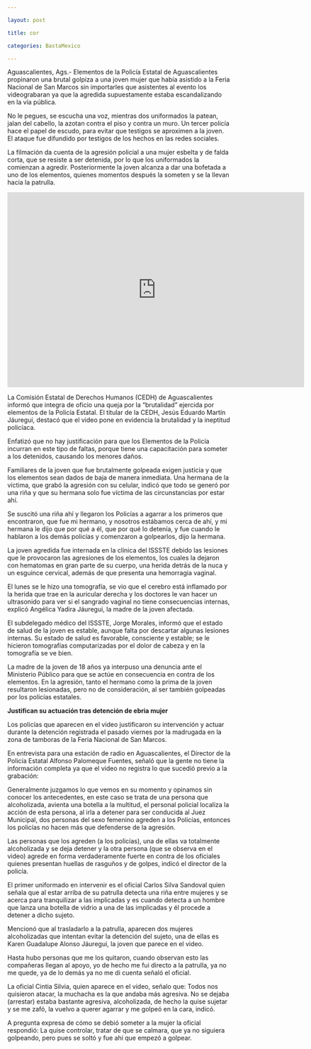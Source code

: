 ```yaml
---

layout: post

title: cor

categories: BastaMexico

---
```


Aguascalientes, Ags.- Elementos de la Policía Estatal de Aguascalientes propinaron una brutal golpiza a una joven mujer que había asistido a la Feria Nacional de San Marcos sin importarles que asistentes al evento los videograbaran ya que la agredida supuestamente estaba escandalizando en la vía pública.

<p>No le pegues, se <span>escucha</span> una voz, mientras dos uniformados la patean, jalan del cabello, la azotan contra el piso y contra un muro. Un tercer policía hace el papel de escudo, para evitar que testigos se aproximen a la joven. El ataque fue difundido por testigos de los hechos en las redes sociales.</p>

<p>La filmación da cuenta de la agresión policial a una mujer <span>esbelta</span> y de falda corta, que se resiste a ser detenida, por lo que los uniformados la comienzan a agredir. Posteriormente la joven alcanza a dar una bofetada a uno de los elementos, quienes momentos después la someten y se la llevan hacia la patrulla.</p>

<p><span class="youtube"><iframe title="YouTube video player" class="youtube-player" type="text/html" width="670" height="440" src="http://www.youtube.com/embed/PZahArpmvhg?wmode=transparent&amp;fs=1&amp;hl=en&amp;modestbranding=1&amp;iv_load_policy=3&amp;showsearch=0&amp;rel=0&amp;theme=dark" frameborder="0" allowfullscreen=""></iframe></span></p>

<p>La Comisión Estatal de Derechos Humanos (CEDH) de Aguascalientes informó que integra de oficio una queja por la “brutalidad” ejercida por elementos de la Policía Estatal. El titular de la CEDH, Jesús Eduardo Martín Jáuregui, destacó que el video pone en evidencia la brutalidad y la ineptitud policíaca.</p>

<p>Enfatizó que no hay justificación para que los Elementos de la Policía incurran en este tipo de faltas, porque tiene una <span>capacitación</span> para someter a los detenidos, causando los menores daños.</p>

<p>Familiares de la joven que fue brutalmente golpeada exigen justicia y que los elementos sean dados de baja de manera inmediata. Una hermana de la víctima, que grabó la agresión con su celular, indicó que todo se generó por una riña y que su hermana solo fue víctima de las circunstancias por estar ahí.</p>

<p>Se suscitó una riña ahí y llegaron los Policías a agarrar a los primeros que encontraron, que fue mi hermano, y nosotros estábamos cerca de ahí, y mi hermana le dijo que por qué a él, que por qué lo detenía, y fue cuando le hablaron a los demás policías y comenzaron a golpearlos, dijo la hermana.</p>

<p>La joven agredida fue internada en la clínica del ISSSTE debido las lesiones que le provocaron las agresiones de los elementos, los cuales la dejaron con hematomas en gran parte de su cuerpo, una herida detrás de la nuca y un esguince cervical, además de que presenta una hemorragia vaginal.</p>

<p>El lunes se le hizo una tomografía, se vio que el cerebro está inflamado por la herida que trae en la <span>auricular</span> derecha y los doctores le van hacer un ultrasonido para ver si el sangrado vaginal no tiene consecuencias internas, explicó Angélica Yadira Jáuregui, la madre de la joven afectada.</p>

<p>El subdelegado médico del ISSSTE, Jorge Morales, informó que el estado de salud de la joven es estable, aunque falta por descartar algunas lesiones internas. Su estado de salud es favorable, consciente y estable; se le hicieron tomografías computarizadas por el dolor de cabeza y en la tomografía se ve bien.</p>

<p>La madre de la joven de 18 años ya interpuso una denuncia ante el Ministerio Público para que se actúe en consecuencia en contra de los elementos. En la agresión, tanto el hermano como la prima de la joven resultaron lesionadas, pero no de consideración, al ser también golpeadas por los policías estatales.</p>

<p><strong>Justifican su actuación tras detención de ebria mujer</strong></p>

<p>Los&nbsp;policías que aparecen en el video justificaron su intervención y actuar durante la detención registrada el pasado viernes por la madrugada en la zona de tamboras de la Feria Nacional de San Marcos.</p>

<p>En entrevista para una estación de radio en Aguascalientes, el Director de la Policía Estatal Alfonso Palomeque Fuentes, señaló que la gente no tiene la información completa ya que el video no registra lo que sucedió previo a la grabación:</p>

<p>Generalmente juzgamos lo que vemos en su momento y opinamos sin conocer los antecedentes, en este caso se trata de una persona que alcoholizada, avienta una botella a la multitud, el personal policial localiza la acción de esta persona, al irla a detener para ser conducida al Juez Municipal, dos personas del sexo femenino agreden a los Policías, entonces los policías no hacen más que defenderse de la agresión.</p>

<p>Las personas que los agreden (a los policías), una de ellas va totalmente alcoholizada y se deja detener y la otra persona (que se observa en el video) agrede en forma verdaderamente fuerte en contra de los oficiales quienes presentan huellas de rasguños y de golpes, indicó el director de la policía.</p>

<p>El primer uniformado en intervenir es el oficial Carlos Silva Sandoval quien señala que al estar arriba de su patrulla detecta una riña entre mujeres y se acerca para tranquilizar a las implicadas y es cuando detecta a un hombre que lanza una botella de vidrio a una de las implicadas y él procede a detener a dicho sujeto.</p>

<p>Mencionó que al trasladarlo a la patrulla, aparecen dos mujeres alcoholizadas que intentan evitar la detención del sujeto, una de ellas es Karen Guadalupe Alonso Jáuregui, la joven que parece en el video.</p>

<p>Hasta hubo personas que me los quitaron, cuando observan esto las compañeras llegan al apoyo, yo de hecho me fui directo a la patrulla, ya no me quede, ya de lo demás ya no me di cuenta señaló el oficial.</p>

<p>La oficial Cintia Silvia, quien aparece en el video, señalo que: Todos nos quisieron atacar, la muchacha es la que andaba más agresiva. No se dejaba (arrestar) estaba bastante agresiva, alcoholizada, de hecho la quise sujetar y se me zafó, la vuelvo a querer agarrar y me golpeó en la cara, indicó.</p>

<p>A pregunta expresa de cómo se debió someter a la mujer la oficial respondió: La quise controlar, tratar de que se calmara, que ya no siguiera golpeando, pero pues se soltó y fue ahí que empezó a golpear.</p>

</div>
